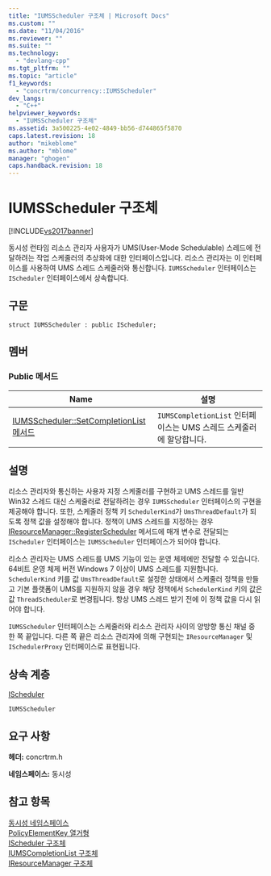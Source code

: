 ```yaml
---
title: "IUMSScheduler 구조체 | Microsoft Docs"
ms.custom: ""
ms.date: "11/04/2016"
ms.reviewer: ""
ms.suite: ""
ms.technology: 
  - "devlang-cpp"
ms.tgt_pltfrm: ""
ms.topic: "article"
f1_keywords: 
  - "concrtrm/concurrency::IUMSScheduler"
dev_langs: 
  - "C++"
helpviewer_keywords: 
  - "IUMSScheduler 구조체"
ms.assetid: 3a500225-4e02-4849-bb56-d744865f5870
caps.latest.revision: 18
author: "mikeblome"
ms.author: "mblome"
manager: "ghogen"
caps.handback.revision: 18
---
```

# IUMSScheduler 구조체
[!INCLUDE[vs2017banner](../../../assembler/inline/includes/vs2017banner.md)]

동시성 런타임 리소스 관리자 사용자가 UMS\(User\-Mode Schedulable\) 스레드에 전달하려는 작업 스케줄러의 추상화에 대한 인터페이스입니다.  리소스 관리자는 이 인터페이스를 사용하여 UMS 스레드 스케줄러와 통신합니다.  `IUMSScheduler` 인터페이스는 `IScheduler` 인터페이스에서 상속합니다.  
  
## 구문  
  
```  
struct IUMSScheduler : public IScheduler;  
```  
  
## 멤버  
  
### Public 메서드  
  
|Name|설명|  
|----------|--------|  
|[IUMSScheduler::SetCompletionList 메서드](../Topic/IUMSScheduler::SetCompletionList%20Method.md)|`IUMSCompletionList` 인터페이스는 UMS 스레드 스케줄러에 할당합니다.|  
  
## 설명  
 리소스 관리자와 통신하는 사용자 지정 스케줄러를 구현하고 UMS 스레드를 일반 Win32 스레드 대신 스케줄러로 전달하려는 경우 `IUMSScheduler` 인터페이스의 구현을 제공해야 합니다.  또한, 스케줄러 정책 키 `SchedulerKind`가 `UmsThreadDefault`가 되도록 정책 값을 설정해야 합니다.  정책이 UMS 스레드를 지정하는 경우 [IResourceManager::RegisterScheduler](../Topic/IResourceManager::RegisterScheduler%20Method.md) 메서드에 매개 변수로 전달되는 `IScheduler` 인터페이스는 `IUMSScheduler` 인터페이스가 되어야 합니다.  
  
 리소스 관리자는 UMS 스레드를 UMS 기능이 있는 운영 체제에만 전달할 수 있습니다. 64비트 운영 체제 버전 Windows 7 이상이 UMS 스레드를 지원합니다.  `SchedulerKind` 키를 값 `UmsThreadDefault`로 설정한 상태에서 스케줄러 정책을 만들고 기본 플랫폼이 UMS를 지원하지 않을 경우 해당 정책에서 `SchedulerKind` 키의 값은 값 `ThreadScheduler`로 변경됩니다.  항상 UMS 스레드 받기 전에 이 정책 값을 다시 읽어야 합니다.  
  
 `IUMSScheduler` 인터페이스는 스케줄러와 리소스 관리자 사이의 양방향 통신 채널 중 한 쪽 끝입니다.  다른 쪽 끝은 리소스 관리자에 의해 구현되는 `IResourceManager` 및 `ISchedulerProxy` 인터페이스로 표현됩니다.  
  
## 상속 계층  
 [IScheduler](../../../parallel/concrt/reference/ischeduler-structure.md)  
  
 `IUMSScheduler`  
  
## 요구 사항  
 **헤더:** concrtrm.h  
  
 **네임스페이스:** 동시성  
  
## 참고 항목  
 [동시성 네임스페이스](../../../parallel/concrt/reference/concurrency-namespace.md)   
 [PolicyElementKey 열거형](../Topic/PolicyElementKey%20Enumeration.md)   
 [IScheduler 구조체](../../../parallel/concrt/reference/ischeduler-structure.md)   
 [IUMSCompletionList 구조체](../../../parallel/concrt/reference/iumscompletionlist-structure.md)   
 [IResourceManager 구조체](../../../parallel/concrt/reference/iresourcemanager-structure.md)
